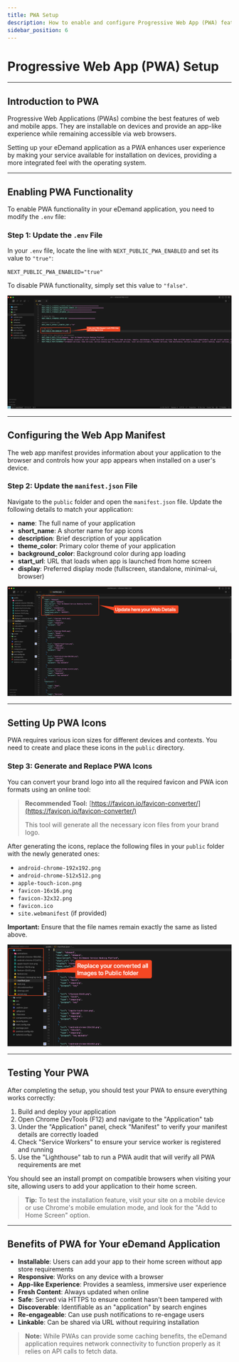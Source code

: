 ```yaml
---
title: PWA Setup
description: How to enable and configure Progressive Web App (PWA) features in your eDemand application.
sidebar_position: 6
---
```


# Progressive Web App (PWA) Setup

<!--
This page explains how to enable and configure PWA features for your eDemand application.
-->

<!-- ## On this page
- [Introduction to PWA](#introduction-to-pwa)
- [Enabling PWA Functionality](#enabling-pwa-functionality)
- [Configuring the Web App Manifest](#configuring-the-web-app-manifest)
- [Setting Up PWA Icons](#setting-up-pwa-icons)
- [Testing Your PWA](#testing-your-pwa)
- [Benefits of PWA for Your eDemand Application](#benefits-of-pwa-for-your-edemand-application) -->

---

## Introduction to PWA

Progressive Web Applications (PWAs) combine the best features of web and mobile apps. They are installable on devices and provide an app-like experience while remaining accessible via web browsers.

Setting up your eDemand application as a PWA enhances user experience by making your service available for installation on devices, providing a more integrated feel with the operating system.

---

## Enabling PWA Functionality

To enable PWA functionality in your eDemand application, you need to modify the `.env` file:

### Step 1: Update the `.env` File

In your `.env` file, locate the line with `NEXT_PUBLIC_PWA_ENABLED` and set its value to `"true"`:

```env
NEXT_PUBLIC_PWA_ENABLED="true"
```

To disable PWA functionality, simply set this value to `"false"`.

![PWA Environment Variable](../../static/img/web/pwa_env.png)

---

## Configuring the Web App Manifest

The web app manifest provides information about your application to the browser and controls how your app appears when installed on a user's device.

### Step 2: Update the `manifest.json` File

Navigate to the `public` folder and open the `manifest.json` file. Update the following details to match your application:

- **name**: The full name of your application
- **short_name**: A shorter name for app icons
- **description**: Brief description of your application
- **theme_color**: Primary color theme of your application
- **background_color**: Background color during app loading
- **start_url**: URL that loads when app is launched from home screen
- **display**: Preferred display mode (fullscreen, standalone, minimal-ui, browser)

![Manifest Update](../../static/img/web/manifest_update.png)

---

## Setting Up PWA Icons

PWA requires various icon sizes for different devices and contexts. You need to create and place these icons in the `public` directory.

### Step 3: Generate and Replace PWA Icons

You can convert your brand logo into all the required favicon and PWA icon formats using an online tool:

> **Recommended Tool:** [https://favicon.io/favicon-converter/](https://favicon.io/favicon-converter/)
>
> This tool will generate all the necessary icon files from your brand logo.

After generating the icons, replace the following files in your `public` folder with the newly generated ones:

- `android-chrome-192x192.png`
- `android-chrome-512x512.png`
- `apple-touch-icon.png`
- `favicon-16x16.png`
- `favicon-32x32.png`
- `favicon.ico`
- `site.webmanifest` (if provided)

**Important:** Ensure that the file names remain exactly the same as listed above.

![PWA Icons](../../static/img/web/pwa_icons.png)

---

## Testing Your PWA

After completing the setup, you should test your PWA to ensure everything works correctly:

1. Build and deploy your application
2. Open Chrome DevTools (F12) and navigate to the "Application" tab
3. Under the "Application" panel, check "Manifest" to verify your manifest details are correctly loaded
4. Check "Service Workers" to ensure your service worker is registered and running
5. Use the "Lighthouse" tab to run a PWA audit that will verify all PWA requirements are met

You should see an install prompt on compatible browsers when visiting your site, allowing users to add your application to their home screen.

> **Tip:** To test the installation feature, visit your site on a mobile device or use Chrome's mobile emulation mode, and look for the "Add to Home Screen" option.

---

## Benefits of PWA for Your eDemand Application

- **Installable**: Users can add your app to their home screen without app store requirements
- **Responsive**: Works on any device with a browser
- **App-like Experience**: Provides a seamless, immersive user experience
- **Fresh Content**: Always updated when online
- **Safe**: Served via HTTPS to ensure content hasn't been tampered with
- **Discoverable**: Identifiable as an "application" by search engines
- **Re-engageable**: Can use push notifications to re-engage users
- **Linkable**: Can be shared via URL without requiring installation

> **Note:** While PWAs can provide some caching benefits, the eDemand application requires network connectivity to function properly as it relies on API calls to fetch data.
